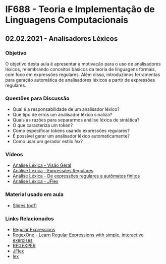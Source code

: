 # IF688 - Teoria e Implementação de Linguagens Computacionais

## 02.02.2021 - Analisadores Léxicos

### Objetivo

O objetivo desta aula é apresentar a motivação para o uso de analisadores léxicos, relembrando conceitos básicos da teoria de linguagens formais, com foco em expressões regulares. Além disso, introduzimos ferramentas para geração automática de analisadores léxicos a partir de expressões regulares.

### Questões para Discussão

- Qual é a responsabilidade de um analisador léxico? 
- Que tipo de erros um analisador léxico sinaliza? 
- Quais as razões para separarmos análise léxica de sintática?
- O que caracteriza um token? 
- Como especificar tokens usando expressões regulares?
- É possível gerar um analisador léxico automaticamente? 
- Como usar um gerador estilo _lex_? 

### Vídeos

- [Análise Léxica - Visão Geral](https://www.youtube.com/watch?v=DrHk0P3Vy6Y)
- [Análise Léxica - Expressões Regulares](https://www.youtube.com/watch?v=_W8fSlngkq8)
- [Análise Léxica - De expressões regulares a autômatos finitos](https://www.youtube.com/watch?v=94Qzr39D5Hc)
- [Análise Léxica - JFlex](https://www.youtube.com/watch?v=Dzl2fu016Y4)

### Material usado em aula

- [Slides (pdf)](https://drive.google.com/file/d/14LZ4cw9LwlC4E56sFuBy25uasOCyuFzN/view?usp=sharing)

### Links Relacionados

- [Regular Expressions](https://en.wikipedia.org/wiki/Regular_expression)
- [RegexOne - Learn Regular Expressions with simple, interactive exercises](https://regexone.com/)
- [REGEXPER](https://regexper.com/)
- [JFlex](http://jflex.de)
- [lex](http://dinosaur.compilertools.net/#lex)
